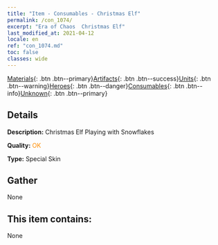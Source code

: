 ```yaml
---
title: "Item - Consumables - Christmas Elf"
permalink: /con_1074/
excerpt: "Era of Chaos  Christmas Elf"
last_modified_at: 2021-04-12
locale: en
ref: "con_1074.md"
toc: false
classes: wide
---
```

 [Materials](/Items/){: .btn .btn--primary}[Artifacts](/Items/Artifacts/){: .btn .btn--success}[Units](/Items/Units/){: .btn .btn--warning}[Heroes](/Items/Heroes/){: .btn .btn--danger}[Consumables](/Items/Consumables/){: .btn .btn--info}[Unknown](/Items/Unknown/){: .btn .btn--primary}

## Details
 **Description:** Christmas Elf Playing with Snowflakes

 **Quality:** <span style="color: #FF8C00">OK</span>

 **Type:** Special Skin

## Gather

  None

## This item contains:

  None

